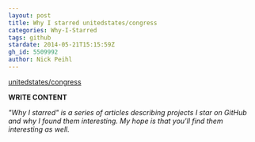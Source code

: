 ```yaml
---
layout: post
title: Why I starred unitedstates/congress
categories: Why-I-Starred
tags: github
stardate: 2014-05-21T15:15:59Z
gh_id: 5509992
author: Nick Peihl
---
```


[unitedstates/congress](https://github.com/unitedstates/congress)

**WRITE CONTENT**

*"Why I starred" is a series of articles describing projects I star on GitHub and why I found them interesting. My hope is that you'll find them interesting as well.*


